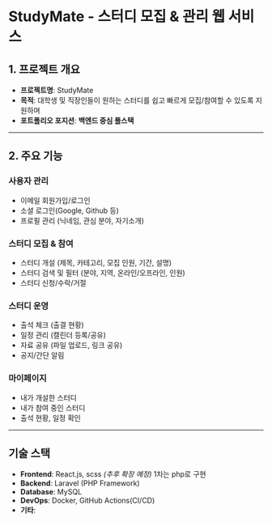 #  StudyMate - 스터디 모집 & 관리 웹 서비스

## 1. 프로젝트 개요
- **프로젝트명**: StudyMate  
- **목적**: 대학생 및 직장인들이 원하는 스터디를 쉽고 빠르게 모집/참여할 수 있도록 지원하며 
- **포트폴리오 포지션**: **백엔드 중심 풀스택** 

---

## 2. 주요 기능
### 사용자 관리
- 이메일 회원가입/로그인
- 소셜 로그인(Google, Github 등)
- 프로필 관리 (닉네임, 관심 분야, 자기소개)

### 스터디 모집 & 참여
- 스터디 개설 (제목, 카테고리, 모집 인원, 기간, 설명)
- 스터디 검색 및 필터 (분야, 지역, 온라인/오프라인, 인원)
- 스터디 신청/수락/거절

### 스터디 운영
- 출석 체크 (출결 현황)
- 일정 관리 (캘린더 등록/공유)
- 자료 공유 (파일 업로드, 링크 공유)
- 공지/간단 알림

### 마이페이지
- 내가 개설한 스터디
- 내가 참여 중인 스터디
- 출석 현황, 일정 확인

---

## 기술 스택
- **Frontend**: React.js, scss *(추후 확장 예정)* 1차는 php로 구현
- **Backend**: Laravel (PHP Framework)
- **Database**: MySQL
- **DevOps**: Docker, GitHub Actions(CI/CD)
- **기타**: 

